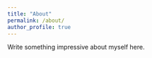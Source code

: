 ```yaml
---
title: "About"
permalink: /about/
author_profile: true
---
```

Write something impressive about myself here.
